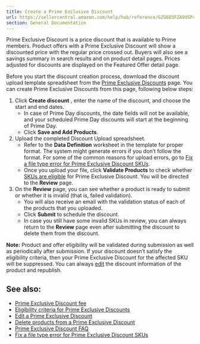```yaml
---
title: Create a Prime Exclusive Discount
url: https://sellercentral.amazon.com/help/hub/reference/GZG6D3FZA9VSP4XH
section: General Documentation
---
```


Prime Exclusive Discount is a price discount that is available to Prime
members. Product offers with a Prime Exclusive Discount will show a discounted
price with the regular price crossed out. Buyers will also see a savings
summary in search results and on product detail pages. Prices adjusted for
discounts are displayed on the Featured Offer detail page.

Before you start the discount creation process, download the discount upload
template spreadsheet from the [Prime Exclusive Discounts](/prime-discounts)
page. You can create Prime Exclusive Discounts from this page, following below
steps:  

  1. Click **Create discount** , enter the name of the discount, and choose the start and end dates. 
     * In case of Prime Day discounts, the date fields will not be available, and your scheduled Prime Day discounts will start at the beginning of Prime Day.
     * Click **Save and Add Products**.
  2. Upload the completed Discount Upload spreadsheet.
     * Refer to the **Data Definition** worksheet in the template for proper format. The system might generate errors if you don’t follow the format. For some of the common reasons for upload errors, go to [Fix a file type error for Prime Exclusive Discount SKUs](/gp/help/GMJK2KBX3J2XNBQD).
     * Once you upload your file, click **Validate Products** to check whether [SKUs are eligible](/gp/help/GNC7446W4QUUSXEU) for Prime Exclusive Discount. You will be directed to the **Review** page.
  3. On the **Review** page, you can see whether a product is ready to submit or whether it is invalid (that is, failed validation).
     * You will also receive an email with the validation status of each of the products that you uploaded.
     * Click **Submit** to schedule the discount.
     * In case you still have some invalid SKUs in review, you can always return to the **Review** page even after submitting the discount to delete them from the discount.

**Note:** Product and offer eligibility will be validated during submission as
well as periodically after submission. If your discount doesn’t satisfy the
eligibility criteria, then your Prime Exclusive Discount for the affected SKU
will be suppressed. You can always [edit](/gp/help/GYPA73ZU4JXU4NX7) the
discount information of the product and republish.

## See also:

  * [Prime Exclusive Discount fee](/gp/help/GVZXV3WZFCBR3VL2)
  * [Eligibility criteria for Prime Exclusive Discounts](/gp/help/GNC7446W4QUUSXEU)
  * [Edit a Prime Exclusive Discount](/gp/help/GYPA73ZU4JXU4NX7)
  * [Delete products from a Prime Exclusive Discount](/gp/help/GWNUAJRK88F5KZ4D)
  * [Prime Exclusive Discount FAQ](/gp/help/GPXVNNG52W63SFGK)
  * [Fix a file type error for Prime Exclusive Discount SKUs](/gp/help/GMJK2KBX3J2XNBQD)

